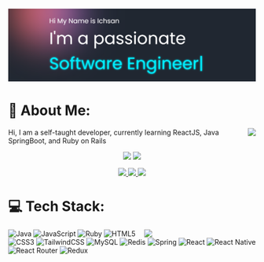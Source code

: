 ![ichsansandy](https://github.com/ichsansandy/ichsansandy/blob/main/Screenshot%202023-04-24%20100204.png)

# 💫 About Me:

<p align="middle">
<img align="right" src="https://visitcount.itsvg.in/api?id=ichsansandy&icon=0&color=2"/>
<p align="left">
  Hi, I am a self-taught developer, currently learning ReactJS, Java SpringBoot, and Ruby on Rails
</p>

</p>



<p align='center' style="">
  <img  width='45.5%' src="https://github-readme-stats.vercel.app/api?username=ichsansandy&theme=default&hide_border=false&include_all_commits=true&count_private=false&show_icons=true" />
  <img  width='48%' src="https://github-readme-streak-stats.herokuapp.com/?user=ichsansandy&theme=default&hide_border=false" />
</p>

<p align="middle">
<a href="https://instagram.com/ichsans__">
<img width="15%" src="https://img.shields.io/badge/Instagram-%23E4405F.svg?logo=Instagram&logoColor=white"/>
</a>
<a href="https://linkedin.com/in/ichsans">
<img width="13%" src="https://img.shields.io/badge/LinkedIn-%230077B5.svg?logo=linkedin&logoColor=white"/>
</a>
<a href="mailto:ichsan2668@gmail.com">
<img width="10%" src="https://img.shields.io/badge/Gmail-D14836.svg?logo=Gmail&logoColor=white"/>
</a>
  
</p>

# 💻 Tech Stack:

<p align="middle">

<img align="right" width="45%" src="https://github-readme-stats.vercel.app/api/top-langs/?username=ichsansandy&theme=default&hide_border=false&include_all_commits=true&count_private=false&layout=compact" />

</p>

![Java](https://img.shields.io/badge/java-%23ED8B00.svg?style=for-the-badge&logo=java&logoColor=white) ![JavaScript](https://img.shields.io/badge/javascript-%23323330.svg?style=for-the-badge&logo=javascript&logoColor=%23F7DF1E) ![Ruby](https://img.shields.io/badge/ruby-%23CC342D.svg?style=for-the-badge&logo=ruby&logoColor=white) ![HTML5](https://img.shields.io/badge/html5-%23E34F26.svg?style=for-the-badge&logo=html5&logoColor=white) ![CSS3](https://img.shields.io/badge/css3-%231572B6.svg?style=for-the-badge&logo=css3&logoColor=white) ![TailwindCSS](https://img.shields.io/badge/tailwindcss-%2338B2AC.svg?style=for-the-badge&logo=tailwind-css&logoColor=white) ![MySQL](https://img.shields.io/badge/mysql-%2300f.svg?style=for-the-badge&logo=mysql&logoColor=white) ![Redis](https://img.shields.io/badge/redis-%23DD0031.svg?style=for-the-badge&logo=redis&logoColor=white) ![Spring](https://img.shields.io/badge/spring-%236DB33F.svg?style=for-the-badge&logo=spring&logoColor=white) ![React](https://img.shields.io/badge/react-%2320232a.svg?style=for-the-badge&logo=react&logoColor=%2361DAFB) ![React Native](https://img.shields.io/badge/react_native-%2320232a.svg?style=for-the-badge&logo=react&logoColor=%2361DAFB) ![React Router](https://img.shields.io/badge/React_Router-CA4245?style=for-the-badge&logo=react-router&logoColor=white) ![Redux](https://img.shields.io/badge/redux-%23593d88.svg?style=for-the-badge&logo=redux&logoColor=white)

<!-- Proudly created with GPRM ( https://gprm.itsvg.in ) -->

